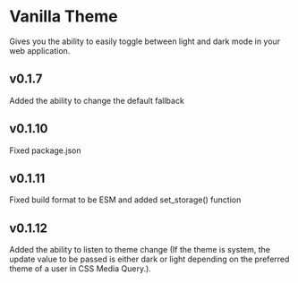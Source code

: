 # Vanilla Theme
Gives you the ability to easily toggle between light and dark mode in your web application.

## v0.1.7

Added the ability to change the default fallback

## v0.1.10

Fixed package.json

## v0.1.11

Fixed build format to be ESM and added set_storage() function

## v0.1.12

Added the ability to listen to theme change \(If the theme is system, the update value to be passed is either dark or light depending on the preferred theme of a user in CSS Media Query.\).
